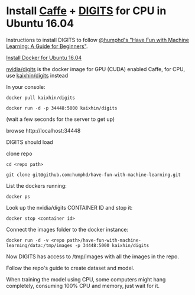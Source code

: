 Install [Caffe](http://caffe.berkeleyvision.org/) + [DIGITS](https://developer.nvidia.com/digits) for CPU in Ubuntu 16.04
==============================================

Instructions to install DIGITS to follow [@humphd's "Have Fun with Machine Learning: A Guide for Beginners"](https://github.com/humphd/have-fun-with-machine-learning/blob/master/README.md).

[Install Docker for Ubuntu 16.04](https://www.digitalocean.com/community/tutorials/how-to-install-and-use-docker-on-ubuntu-16-04)

[nvidia/digits](nvidia/digits) is the docker image for GPU (CUDA) enabled Caffe, for CPU, use [kaixhin/digits](https://hub.docker.com/r/kaixhin/digits/) instead

In your console:

    docker pull kaixhin/digits

    docker run -d -p 34448:5000 kaixhin/digits

(wait a few seconds for the server to get up)

browse http://localhost:34448

DIGITS should load

clone repo

    cd <repo path>

    git clone git@github.com:humphd/have-fun-with-machine-learning.git

List the dockers running:

    docker ps

Look up the nvidia/digits CONTAINER ID and stop it:

    docker stop <container id>

Connect the images folder to the docker instance:

    docker run -d -v <repo path>/have-fun-with-machine-learning/data:/tmp/images -p 34448:5000 kaixhin/digits

Now DIGITS has access to /tmp/images with all the images in the repo.

Follow the repo's guide to create dataset and model.

When training the model using CPU, some computers might hang completely, consuming 100% CPU and memory, just wait for it.
